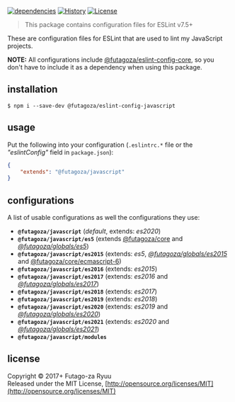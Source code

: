 [![dependencies](https://img.shields.io/david/futagoza/eslint-config-futagozaryuu.svg?path=packages/@futagoza/eslint-config-javascript)](https://david-dm.org/futagoza/eslint-config-futagozaryuu?path=packages/@futagoza/eslint-config-javascript)
[![History](https://img.shields.io/badge/history-CHANGELOG.md-orange.svg)](https://github.com/futagoza/eslint-config-futagozaryuu/blob/master/CHANGELOG.md)
[![License](https://img.shields.io/badge/license-mit-blue.svg)](https://opensource.org/licenses/MIT)

> This package contains configuration files for ESLint v7.5+<br>

These are configuration files for ESLint that are used to lint my JavaScript projects.

**NOTE:** All configurations include [@futagoza/eslint-config-core][ECC], so you don't have to include it as a dependency when using this package.

## installation

```console
$ npm i --save-dev @futagoza/eslint-config-javascript
```

## usage

Put the following into your configuration (`.eslintrc.*` file or the _"eslintConfig"_ field in `package.json`):

```json
{
    "extends": "@futagoza/javascript"
}
```

## configurations

A list of usable configurations as well the configurations they use:

- __`@futagoza/javascript`__ (_default_, extends: _es2020_)
- __`@futagoza/javascript/es5`__ (extends [@futagoza/core][ECC] and _[@futagoza/globals/es5][ECG]_)
- __`@futagoza/javascript/es2015`__ (extends: _es5_, _[@futagoza/globals/es2015][ECG]_ and [@futagoza/core/ecmascript-6][ECC])
- __`@futagoza/javascript/es2016`__ (extends: _es2015_)
- __`@futagoza/javascript/es2017`__ (extends: _es2016_ and _[@futagoza/globals/es2017][ECG]_)
- __`@futagoza/javascript/es2018`__ (extends: _es2017_)
- __`@futagoza/javascript/es2019`__ (extends: _es2018_)
- __`@futagoza/javascript/es2020`__ (extends: _es2019_ and _[@futagoza/globals/es2020][ECG]_)
- __`@futagoza/javascript/es2021`__ (extends: _es2020_ and _[@futagoza/globals/es2021][ECG]_)
- __`@futagoza/javascript/modules`__

[ECC]: https://www.npmjs.com/package/@futagoza/eslint-config-core
[ECG]: https://www.npmjs.com/package/@futagoza/eslint-config-globals

## license

Copyright © 2017+ Futago-za Ryuu<br>
Released under the MIT License, [http://opensource.org/licenses/MIT](http://opensource.org/licenses/MIT)
